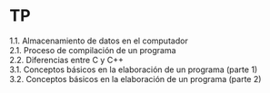 # TP
1.1. Almacenamiento de datos en el computador <br/>
2.1. Proceso de compilación de un programa <br />
2.2. Diferencias entre C y C++ <br />
3.1. Conceptos básicos en la elaboración de un programa (parte 1) <br/>
3.2. Conceptos básicos en la elaboración de un programa (parte 2) <br/>
